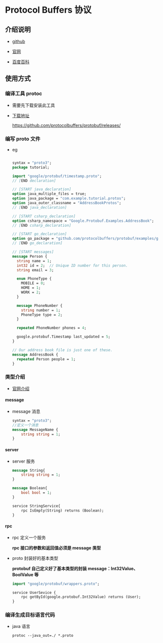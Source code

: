 # Protocol Buffers 协议

## 介绍说明

- [github](https://github.com/protocolbuffers)

- [官网](https://developers.google.com/protocol-buffers/)

- [百度百科](https://baike.baidu.com/item/protocol%20buffer/1664400)

## 使用方式

### 编译工具 protoc

- 需要先下载安装此工具

- [下载地址](https://github.com/protocolbuffers/protobuf/releases/)

  https://github.com/protocolbuffers/protobuf/releases/

### 编写 proto 文件

- eg

  ```protobuf

  syntax = "proto3";
  package tutorial;

  import "google/protobuf/timestamp.proto";
  // [END declaration]

  // [START java_declaration]
  option java_multiple_files = true;
  option java_package = "com.example.tutorial.protos";
  option java_outer_classname = "AddressBookProtos";
  // [END java_declaration]

  // [START csharp_declaration]
  option csharp_namespace = "Google.Protobuf.Examples.AddressBook";
  // [END csharp_declaration]

  // [START go_declaration]
  option go_package = "github.com/protocolbuffers/protobuf/examples/go/tutorialpb";
  // [END go_declaration]

  // [START messages]
  message Person {
    string name = 1;
    int32 id = 2;  // Unique ID number for this person.
    string email = 3;

    enum PhoneType {
      MOBILE = 0;
      HOME = 1;
      WORK = 2;
    }

    message PhoneNumber {
      string number = 1;
      PhoneType type = 2;
    }

    repeated PhoneNumber phones = 4;

    google.protobuf.Timestamp last_updated = 5;
  }

  // Our address book file is just one of these.
  message AddressBook {
    repeated Person people = 1;
  }
  ```

### 类型介绍

- [官网介绍](https://developers.google.com/protocol-buffers/docs/proto3)

#### message

- message 消息

  ```proto
  syntax = "proto3";
  //定义一个消息
  message MessageName {
      string string = 1;
  }
  ```

#### server

- server 服务

  ```proto
  message String{
      string string = 1;
  }

  message Boolean{
      bool bool = 1;
  }

  service StringService{
      rpc IsEmpty(String) returns (Boolean);
  }

  ```

#### rpc

- rpc 定义一个服务

  **rpc 接口的参数和返回值必须是 message 类型**

- proto 封装好的基本类型

  **protobuf 自己定义好了基本类型的封装 message：Int32Value、BoolValue 等**

  ```proto
  import "google/protobuf/wrappers.proto";

  service UserSevice {
      rpc getById(google.protobuf.Int32Value) returns (User);
  }
  ```

### 编译生成目标语言代码

- java 语言

  `protoc --java_out=./ *.proto`
